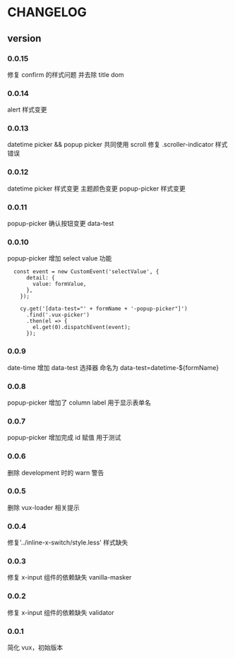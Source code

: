 # CHANGELOG

## version

### 0.0.15

修复 confirm 的样式问题 并去除 title dom

### 0.0.14

alert 样式变更

### 0.0.13

datetime picker && popup picker 共同使用 scroll
修复 .scroller-indicator 样式错误

### 0.0.12

datetime picker 样式变更
主题颜色变更 popup-picker 样式变更

### 0.0.11

popup-picker 确认按钮变更 data-test

### 0.0.10

popup-picker 增加 select value 功能

```
  const event = new CustomEvent('selectValue', {
      detail: {
        value: formValue,
      },
    });

    cy.get('[data-test="' + formName + '-popup-picker"]')
      .find('.vux-picker')
      .then(el => {
        el.get(0).dispatchEvent(event);
      });

```

### 0.0.9

date-time 增加 data-test 选择器 命名为 data-test=datetime-\${formName}

### 0.0.8

popup-picker 增加了 column label 用于显示表单名

### 0.0.7

popup-picker 增加完成 id 赋值 用于测试

### 0.0.6

删除 development 时的 warn 警告

### 0.0.5

删除 vux-loader 相关提示

### 0.0.4

修复'../inline-x-switch/style.less' 样式缺失

### 0.0.3

修复 x-input 组件的依赖缺失 vanilla-masker

### 0.0.2

修复 x-input 组件的依赖缺失 validator

### 0.0.1

简化 vux，初始版本
